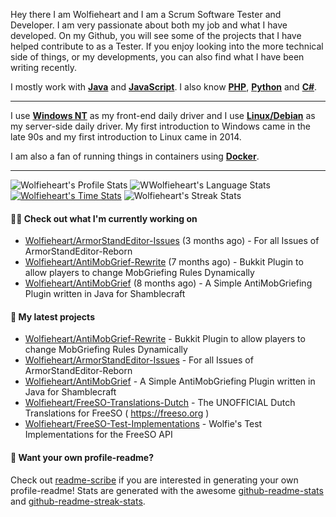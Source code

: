 Hey there I am Wolfieheart and I am a Scrum Software Tester and Developer. I am very passionate about both my job and what I have developed. On my Github, you will see some of the projects that I have helped contribute to as a Tester. If you enjoy looking into the more technical side of things, or my developments, you can also find what I have been writing recently.

I mostly work with [**Java**](http://github.com/topics/java) and [**JavaScript**](http://github.com/topics/javascript). I also know [**PHP**](https://github.com/topics/php), [**Python**](https://github.com/topics/python) and [**C#**](https://github.com/topics/csharp).

----

I use [**Windows NT**](https://github.com/topics/windows) as my front-end daily driver and I use [**Linux/Debian**](https://github.com/topics/linux) as my server-side daily driver.  My first introduction to Windows came in the late 90s and my first introduction to Linux came in 2014. 

I am also a fan of running things in containers using [**Docker**](https://github.com/topics/docker). 

----

![Wolfieheart's Profile Stats](https://github-readme-stats.vercel.app/api?username=Wolfieheart&show_icons=true&theme=dark&count_private=true&icon_color=0075ff&include_all_commits=true)
![WWolfieheart's Language Stats](https://github-readme-stats.vercel.app/api/top-langs/?username=Wolfieheart&layout=compact&theme=dark&icon_color=0075ff&show_icons=true&langs_count=10)
[![Wolfieheart's Time Stats](https://github-readme-stats.vercel.app/api/wakatime?username=Wolfieheart&theme=dark&layout=compact&langs_count=10)](https://wakatime.com/@Wolfieheart)
![Wolfieheart's Streak Stats](http://github-readme-streak-stats.herokuapp.com?user=Wolfieheart&theme=dark)

#### 👨‍💻 Check out what I'm currently working on

- [Wolfieheart/ArmorStandEditor-Issues](https://github.com/Wolfieheart/ArmorStandEditor-Issues) (3 months ago) - For all Issues of ArmorStandEditor-Reborn
- [Wolfieheart/AntiMobGrief-Rewrite](https://github.com/Wolfieheart/AntiMobGrief-Rewrite) (7 months ago) - Bukkit Plugin to allow players to change MobGriefing Rules Dynamically
- [Wolfieheart/AntiMobGrief](https://github.com/Wolfieheart/AntiMobGrief) (8 months ago) - A Simple AntiMobGriefing Plugin written in Java for Shamblecraft

#### 🌱 My latest projects

- [Wolfieheart/AntiMobGrief-Rewrite](https://github.com/Wolfieheart/AntiMobGrief-Rewrite) - Bukkit Plugin to allow players to change MobGriefing Rules Dynamically
- [Wolfieheart/ArmorStandEditor-Issues](https://github.com/Wolfieheart/ArmorStandEditor-Issues) - For all Issues of ArmorStandEditor-Reborn
- [Wolfieheart/AntiMobGrief](https://github.com/Wolfieheart/AntiMobGrief) - A Simple AntiMobGriefing Plugin written in Java for Shamblecraft
- [Wolfieheart/FreeSO-Translations-Dutch](https://github.com/Wolfieheart/FreeSO-Translations-Dutch) - The UNOFFICIAL Dutch Translations for FreeSO ( https://freeso.org )
- [Wolfieheart/FreeSO-Test-Implementations](https://github.com/Wolfieheart/FreeSO-Test-Implementations) - Wolfie&#39;s Test Implementations for the FreeSO API

#### 📇 Want your own profile-readme?
Check out [readme-scribe](https://github.com/muesli/readme-scribe) if you are interested in generating your own profile-readme!
Stats are generated with the awesome [github-readme-stats](https://github.com/anuraghazra/github-readme-stats) and [github-readme-streak-stats](https://github.com/DenverCoder1/github-readme-streak-stats).
